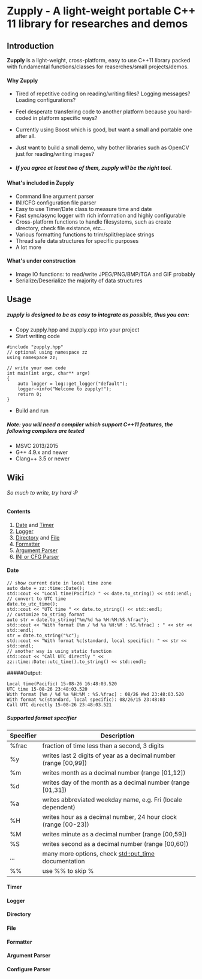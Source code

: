 # Zupply - A light-weight portable C++ 11 library for researches and demos

## Introduction
**Zupply** is a light-weight, cross-platform, easy to use C++11 library packed with fundamental functions/classes 
for reaserches/small projects/demos.

#### Why Zupply
- Tired of repetitive coding on reading/writing files? Logging messages? Loading configurations?
- Feel desperate transfering code to another platform because you hard-coded in platform specific ways?
- Currently using Boost which is good, but want a small and portable one after all.
- Just want to build a small demo, why bother libraries such as OpenCV just for reading/writing images?

- ##### If you agree at least two of them, zupply will be the right tool.

#### What's included in Zupply
- Command line argument parser
- INI/CFG configuration file parser
- Easy to use Timer/Date class to measure time and date
- Fast sync/async logger with rich information and highly configurable
- Cross-platform functions to handle filesystems, such as create directory, check file existance, etc...
- Various formatting functions to trim/split/replace strings
- Thread safe data structures for specific purposes
- A lot more

#### What's under construction
- Image IO functions: to read/write JPEG/PNG/BMP/TGA and GIF probably
- Serialize/Deserialize the majority of data structures

## Usage
##### zupply is designed to be as easy to integrate as possible, thus you can:
- Copy zupply.hpp and zupply.cpp into your project
- Start writing code
```
#include "zupply.hpp"
// optional using namespace zz
using namespace zz;

// write your own code
int main(int argc, char** argv)
{
    auto logger = log::get_logger("default");
    logger->info("Welcome to zupply!");
    return 0;
}
```
- Build and run

##### Note: you will need a compiler which support C++11 features, the following compilers are tested
- MSVC 2013/2015
- G++ 4.9.x and newer
- Clang++ 3.5 or newer

## Wiki
###### So much to write, try hard :P
#### Contents
1. [Date](#date) and [Timer](#timer)
2. [Logger](#logger)
3. [Directory](#directory) and [File](#file)
4. [Formatter](#formatter)
5. [Argument Parser](#argument-parser)
6. [INI or CFG Parser](#configure-parser)

#### Date
```
// show current date in local time zone
auto date = zz::time::Date();
std::cout << "Local time(Pacific) " << date.to_string() << std::endl;
// convert to UTC time
date.to_utc_time();
std::cout << "UTC time " << date.to_string() << std::endl;
// customize to_string format
auto str = date.to_string("%m/%d %a %H:%M:%S.%frac");
std::cout << "With format [%m / %d %a %H:%M : %S.%frac] : " << str << std::endl;
str = date.to_string("%c");
std::cout << "With format %c(standard, local specific): " << str << std::endl;
// another way is using static function
std::cout << "Call UTC directly " << zz::time::Date::utc_time().to_string() << std::endl;
```
#####Output:
```
Local time(Pacific) 15-08-26 16:48:03.520
UTC time 15-08-26 23:48:03.520
With format [%m / %d %a %H:%M : %S.%frac] : 08/26 Wed 23:48:03.520
With format %c(standard, local specific): 08/26/15 23:48:03
Call UTC directly 15-08-26 23:48:03.521
```
##### Supported format specifier 
|Specifier|       Description      |
|---------|------------------------|
|  %frac  | fraction of time less than a second, 3 digits                   |
|    %y   | writes last 2 digits of year as a decimal number (range [00,99])|
|    %m   | writes month as a decimal number (range [01,12])                |
|    %d   | writes day of the month as a decimal number (range [01,31])     |
|    %a   | writes abbreviated weekday name, e.g. Fri (locale dependent)    |
|    %H   | writes hour as a decimal number, 24 hour clock (range [00-23])  |
|    %M   | writes minute as a decimal number (range [00,59])               |
|    %S   | writes second as a decimal number (range [00,60])               |
|   ...   | many more options, check [std::put_time](#http://en.cppreference.com/w/cpp/io/manip/put_time) documentation|
|   %%    | use %% to skip %                                                |

#### Timer

#### Logger

#### Directory

#### File

#### Formatter

#### Argument Parser

#### Configure Parser

